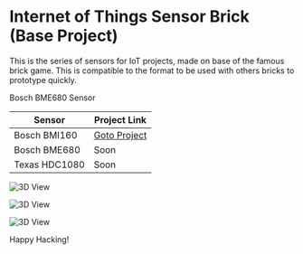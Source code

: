 # Internet of Things Sensor Brick (Base Project)

This is the series of sensors for IoT projects, made on base of the famous brick game. This is compatible to the format to be used with others bricks to prototype quickly.

Bosch BME680 Sensor

Sensor | Project Link
------------ | -------------
Bosch BMI160 | [Goto Project](https://github.com/pedrominatel/cf_sensor_brick_model)
Bosch BME680 | Soon
Texas HDC1080 | Soon

![3D View](/assets/bme680.jpg)

![3D View](/assets/bme680_2.jpg)

![3D View](/assets/bme680_3.jpg)


Happy Hacking!
